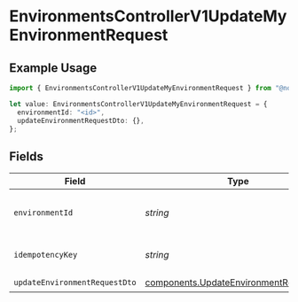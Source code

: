# EnvironmentsControllerV1UpdateMyEnvironmentRequest

## Example Usage

```typescript
import { EnvironmentsControllerV1UpdateMyEnvironmentRequest } from "@novu/api/models/operations";

let value: EnvironmentsControllerV1UpdateMyEnvironmentRequest = {
  environmentId: "<id>",
  updateEnvironmentRequestDto: {},
};
```

## Fields

| Field                                                                                            | Type                                                                                             | Required                                                                                         | Description                                                                                      |
| ------------------------------------------------------------------------------------------------ | ------------------------------------------------------------------------------------------------ | ------------------------------------------------------------------------------------------------ | ------------------------------------------------------------------------------------------------ |
| `environmentId`                                                                                  | *string*                                                                                         | :heavy_check_mark:                                                                               | The unique identifier of the environment                                                         |
| `idempotencyKey`                                                                                 | *string*                                                                                         | :heavy_minus_sign:                                                                               | A header for idempotency purposes                                                                |
| `updateEnvironmentRequestDto`                                                                    | [components.UpdateEnvironmentRequestDto](../../models/components/updateenvironmentrequestdto.md) | :heavy_check_mark:                                                                               | N/A                                                                                              |